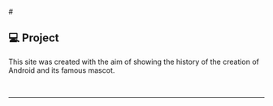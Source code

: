 #&nbsp;

## 💻 Project

This site was created with the aim of showing the history of the creation of Android and its famous mascot. 

&nbsp;&nbsp;&nbsp;

---